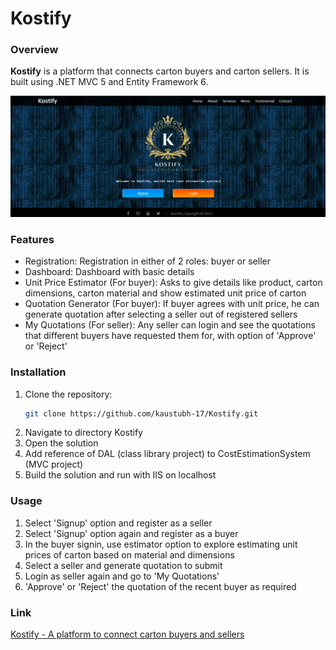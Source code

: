 # Kostify

### Overview
**Kostify** is a platform that connects carton buyers and carton sellers. It is built using .NET MVC 5 and Entity Framework 6.

![CoverPage](images/project.png)

### Features
- Registration: Registration in either of 2 roles: buyer or seller
- Dashboard: Dashboard with basic details
- Unit Price Estimator (For buyer): Asks to give details like product, carton dimensions, carton material and show estimated unit price of carton
- Quotation Generator (For buyer): If buyer agrees with unit price, he can generate quotation after selecting a seller out of registered sellers
- My Quotations (For seller): Any seller can login and see the quotations that different buyers have requested them for, with option of 'Approve' or 'Reject'

### Installation

1. Clone the repository:
   ```bash
   git clone https://github.com/kaustubh-17/Kostify.git
   ```
2. Navigate to directory Kostify
3. Open the solution
4. Add reference of DAL (class library project) to CostEstimationSystem (MVC project)
5. Build the solution and run with IIS on localhost

### Usage

1. Select 'Signup' option and register as a seller
2. Select 'Signup' option again and register as a buyer
3. In the buyer signin, use estimator option to explore estimating unit prices of carton based on material and dimensions
4. Select a seller and generate quotation to submit
5. Login as seller again and go to 'My Quotations'
6. 'Approve' or 'Reject' the quotation of the recent buyer as required

### Link
[Kostify - A platform to connect carton buyers and sellers](http://costestimationsystem.bsite.net)
  

